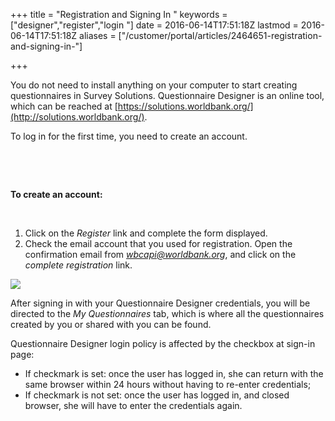 +++
title = "Registration and Signing In "
keywords = ["designer","register","login "]
date = 2016-06-14T17:51:18Z
lastmod = 2016-06-14T17:51:18Z
aliases = ["/customer/portal/articles/2464651-registration-and-signing-in-"]

+++

You do not need to install anything on your computer to start creating
questionnaires in Survey Solutions. Questionnaire Designer is an online
tool, which can be reached
at [https://solutions.worldbank.org/](http://solutions.worldbank.org/).

  
To log in for the first time, you need to create an account.   
  
 

 

**To create an account:**  
  
 

1.  Click on the *Register* link and complete the form displayed.
2.  Check the email account that you used for registration. Open the
    confirmation email from *wbcapi@worldbank.org*, and click on the
    *complete registration* link.

![](/images/641998.png)

  
After signing in with your Questionnaire Designer credentials, you will
be directed to the *My Questionnaires* tab, which is where all the
questionnaires created by you or shared with you can be found.    
  
Questionnaire Designer login policy is affected by the checkbox at
sign-in page:

-   If checkmark is set: once the user has logged in, she can return
    with the same browser within 24 hours without having to re-enter
    credentials;
-   If checkmark is not set: once the user has logged in, and closed
    browser, she will have to enter the credentials again.
